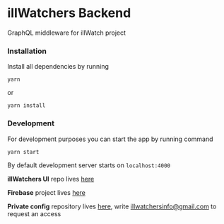 
# illWatchers Backend

GraphQL middleware for illWatch project

### Installation
Install all dependencies by running

    yarn 
or

    yarn install

### Development
For development purposes you can start the app by running command

    yarn start
By default development server starts on `localhost:4000`

**illWatchers UI** repo lives [here](https://github.com/illWatchers/ill-watch-ui) 

**Firebase** project lives [here](https://console.firebase.google.com/u/1/project/illwatchers-32/database)

**Private config** repository lives [here](https://gitlab.com/illWatchers/config), write <illwatchersinfo@gmail.com> to request an access
